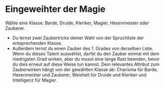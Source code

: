 # Eingeweihter der Magie

Wähle eine Klasse: Barde, Druide, Kleriker, Magier, Hexenmeister oder Zauberer.

- Du lernst zwei Zaubertricks deiner Wahl von der Spruchliste der entsprechenden Klasse.
- Außerdem lernst du einen Zauber des 1. Grades von derselben Liste. Wenn du dieses Talent auswählst, darfst du den Zauber einmal mit dem niedrigsten Grad wirken, aber du musst eine lange Rast beenden, bevor du dies erneut auf diese Weise tun kannst. Dein relevantes Attribut zum Zauberwirken hängt von der gewählten Klasse ab: Charisma für Barde, Hexenmeister und Zauberer, Weisheit für Druide und Kleriker und Intelligenz für Magier.